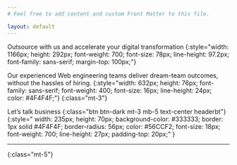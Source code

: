 ```yaml
---
# Feel free to add content and custom Front Matter to this file.

layout: default
---
```


Outsource with us and accelerate your digital transformation
{:style="width: 1166px;
height: 292px;
font-weight: 700;
font-size: 78px;
line-height: 97.2px;
font-family: sans-serif;
margin-top: 100px;"}

Our experienced Web engineering teams deliver dream-team outcomes, without the hassles of hiring.
{:style="width: 632px;
height: 76px;
font-family: sans-serif;
font-weight: 400;
font-size: 16px;
line-height: 24px;
color: #4F4F4F;"}
{:class="mt-3"}

Let’s talk business
{:class="btn btn-dark mt-3 mb-5 text-center headerbt"}
{:style="
width: 235px;
height: 70px;
background-color: #333333;
border: 1px solid #4F4F4F;
border-radius: 56px;
color: #56CCF2;
font-size: 18px;
font-weight: 700;
line-height: 27px;
padding-top: 20px;"
}

---
{:class="mt-5"}
